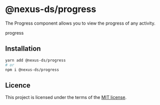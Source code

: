 # @nexus-ds/progress

The Progress component allows you to view the progress of any activity.

progress

## Installation

```sh
yarn add @nexus-ds/progress
# or
npm i @nexus-ds/progress
```



## Licence

This project is licensed under the terms of the
[MIT license](https://github.com/NexusDesignSystem/nexus-ds/blob/main/LICENSE).
